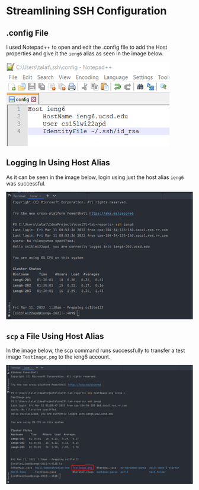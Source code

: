 # Streamlining SSH Configuration

## .config File

I used Notepad++ to open and edit the .config file to add the Host properties and give it the
`ieng6` alias as seen in the image below.

![.config File](/ssh_config_streamlining_lab_report_resources/ssh_config.png)

## Logging In Using Host Alias

As it can be seen in the image below, login using just the host alias `ieng6` was successful.

![Login via Alias](/ssh_config_streamlining_lab_report_resources/ssh_login_via_alias.png)

## `scp` a File Using Host Alias

In the image below, the scp command runs successfully to transfer a test image `TestImage.png` to
the ieng6 account.

![scp via Alias](/ssh_config_streamlining_lab_report_resources/scp_via_alias.png)